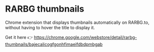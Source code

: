 # RARBG thumbnails 
Chrome extension that displays thumbnails automatically on RARBG.to, without having to hover the title to display it.

Get it here :point_right: https://chrome.google.com/webstore/detail/rarbg-thumbnails/bajecalicogfgonhfimaeifdbdpmbgab
